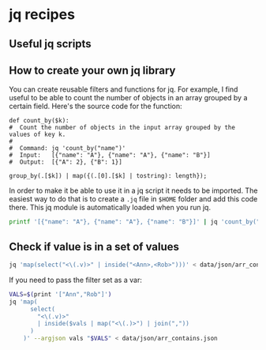 # jq recipes
## Useful jq scripts


## How to create your own jq library
You can create reusable filters and functions for jq. For example, I find useful to be able
to count the number of objects in an array grouped by a certain field. Here's the source
code for the function:
```
def count_by($k):
#  Count the number of objects in the input array grouped by the values of key k.
#
#  Command: jq 'count_by("name")'
#  Input:   [{"name": "A"}, {"name": "A"}, {"name": "B"}]
#  Output:  [{"A": 2}, {"B": 1}]

group_by(.[$k]) | map({(.[0].[$k] | tostring): length});
```
In order to make it be able to use it in a jq script it needs to be imported. The easiest
way to do that is to create a `.jq` file in `$HOME` folder and add this code there. This
jq module is automatically loaded when you run jq.
```bash
printf '[{"name": "A"}, {"name": "A"}, {"name": "B"}]' | jq 'count_by("name")'
```


## Check if value is in a set of values
```bash
jq 'map(select("<\(.v)>" | inside("<Ann>,<Rob>")))' < data/json/arr_contains.json
```

If you need to pass the filter set as a var:

```bash
VALS=$(print '["Ann","Rob"]')
jq 'map(
      select(
        "<\(.v)>"
        | inside($vals | map("<\(.)>") | join(","))
      )
    )' --argjson vals "$VALS" < data/json/arr_contains.json
